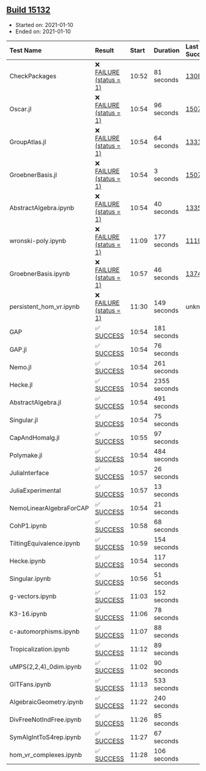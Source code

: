 ## [Build 15132](https://oscarci.mathematik.uni-kl.de/job/oscar/15132/)

* Started on: 2021-01-10
* Ended on: 2021-01-10

| Test Name    | Result | Start | Duration | Last Success | First Failure |
|:-------------|:-------|:------|:---------|:-------------|:--------------|
| CheckPackages | ❌ [FAILURE (status = 1)](https://oscarci.mathematik.uni-kl.de/job/oscar/15132/artifact/logs/build-15132/CheckPackages.log) | 10:52 | 81 seconds | [13085](https://oscarci.mathematik.uni-kl.de/job/oscar/13085/) | [13086](https://oscarci.mathematik.uni-kl.de/job/oscar/13086/) |
| Oscar.jl | ❌ [FAILURE (status = 1)](https://oscarci.mathematik.uni-kl.de/job/oscar/15132/artifact/logs/build-15132/Oscar.jl.log) | 10:54 | 96 seconds | [15079](https://oscarci.mathematik.uni-kl.de/job/oscar/15079/) | [15080](https://oscarci.mathematik.uni-kl.de/job/oscar/15080/) |
| GroupAtlas.jl | ❌ [FAILURE (status = 1)](https://oscarci.mathematik.uni-kl.de/job/oscar/15132/artifact/logs/build-15132/GroupAtlas.jl.log) | 10:54 | 64 seconds | [13311](https://oscarci.mathematik.uni-kl.de/job/oscar/13311/) | [13312](https://oscarci.mathematik.uni-kl.de/job/oscar/13312/) |
| GroebnerBasis.jl | ❌ [FAILURE (status = 1)](https://oscarci.mathematik.uni-kl.de/job/oscar/15132/artifact/logs/build-15132/GroebnerBasis.jl.log) | 10:54 | 3 seconds | [15079](https://oscarci.mathematik.uni-kl.de/job/oscar/15079/) | [15080](https://oscarci.mathematik.uni-kl.de/job/oscar/15080/) |
| AbstractAlgebra.ipynb | ❌ [FAILURE (status = 1)](https://oscarci.mathematik.uni-kl.de/job/oscar/15132/artifact/logs/build-15132/AbstractAlgebra.ipynb.log) | 10:54 | 40 seconds | [13355](https://oscarci.mathematik.uni-kl.de/job/oscar/13355/) | [13356](https://oscarci.mathematik.uni-kl.de/job/oscar/13356/) |
| wronski-poly.ipynb | ❌ [FAILURE (status = 1)](https://oscarci.mathematik.uni-kl.de/job/oscar/15132/artifact/logs/build-15132/wronski-poly.ipynb.log) | 11:09 | 177 seconds | [11192](https://oscarci.mathematik.uni-kl.de/job/oscar/11192/) | [11193](https://oscarci.mathematik.uni-kl.de/job/oscar/11193/) |
| GroebnerBasis.ipynb | ❌ [FAILURE (status = 1)](https://oscarci.mathematik.uni-kl.de/job/oscar/15132/artifact/logs/build-15132/GroebnerBasis.ipynb.log) | 10:57 | 46 seconds | [13748](https://oscarci.mathematik.uni-kl.de/job/oscar/13748/) | [13749](https://oscarci.mathematik.uni-kl.de/job/oscar/13749/) |
| persistent_hom_vr.ipynb | ❌ [FAILURE (status = 1)](https://oscarci.mathematik.uni-kl.de/job/oscar/15132/artifact/logs/build-15132/persistent_hom_vr.ipynb.log) | 11:30 | 149 seconds | unknown | unknown |
| GAP | ✅ [SUCCESS](https://oscarci.mathematik.uni-kl.de/job/oscar/15132/artifact/logs/build-15132/GAP.log) | 10:54 | 181 seconds |  |  |
| GAP.jl | ✅ [SUCCESS](https://oscarci.mathematik.uni-kl.de/job/oscar/15132/artifact/logs/build-15132/GAP.jl.log) | 10:54 | 76 seconds |  |  |
| Nemo.jl | ✅ [SUCCESS](https://oscarci.mathematik.uni-kl.de/job/oscar/15132/artifact/logs/build-15132/Nemo.jl.log) | 10:54 | 261 seconds |  |  |
| Hecke.jl | ✅ [SUCCESS](https://oscarci.mathematik.uni-kl.de/job/oscar/15132/artifact/logs/build-15132/Hecke.jl.log) | 10:54 | 2355 seconds |  |  |
| AbstractAlgebra.jl | ✅ [SUCCESS](https://oscarci.mathematik.uni-kl.de/job/oscar/15132/artifact/logs/build-15132/AbstractAlgebra.jl.log) | 10:54 | 491 seconds |  |  |
| Singular.jl | ✅ [SUCCESS](https://oscarci.mathematik.uni-kl.de/job/oscar/15132/artifact/logs/build-15132/Singular.jl.log) | 10:54 | 75 seconds |  |  |
| CapAndHomalg.jl | ✅ [SUCCESS](https://oscarci.mathematik.uni-kl.de/job/oscar/15132/artifact/logs/build-15132/CapAndHomalg.jl.log) | 10:55 | 97 seconds |  |  |
| Polymake.jl | ✅ [SUCCESS](https://oscarci.mathematik.uni-kl.de/job/oscar/15132/artifact/logs/build-15132/Polymake.jl.log) | 10:54 | 484 seconds |  |  |
| JuliaInterface | ✅ [SUCCESS](https://oscarci.mathematik.uni-kl.de/job/oscar/15132/artifact/logs/build-15132/JuliaInterface.log) | 10:57 | 26 seconds |  |  |
| JuliaExperimental | ✅ [SUCCESS](https://oscarci.mathematik.uni-kl.de/job/oscar/15132/artifact/logs/build-15132/JuliaExperimental.log) | 10:57 | 13 seconds |  |  |
| NemoLinearAlgebraForCAP | ✅ [SUCCESS](https://oscarci.mathematik.uni-kl.de/job/oscar/15132/artifact/logs/build-15132/NemoLinearAlgebraForCAP.log) | 10:54 | 21 seconds |  |  |
| CohP1.ipynb | ✅ [SUCCESS](https://oscarci.mathematik.uni-kl.de/job/oscar/15132/artifact/logs/build-15132/CohP1.ipynb.log) | 10:58 | 68 seconds |  |  |
| TiltingEquivalence.ipynb | ✅ [SUCCESS](https://oscarci.mathematik.uni-kl.de/job/oscar/15132/artifact/logs/build-15132/TiltingEquivalence.ipynb.log) | 10:59 | 154 seconds |  |  |
| Hecke.ipynb | ✅ [SUCCESS](https://oscarci.mathematik.uni-kl.de/job/oscar/15132/artifact/logs/build-15132/Hecke.ipynb.log) | 10:54 | 117 seconds |  |  |
| Singular.ipynb | ✅ [SUCCESS](https://oscarci.mathematik.uni-kl.de/job/oscar/15132/artifact/logs/build-15132/Singular.ipynb.log) | 10:56 | 51 seconds |  |  |
| g-vectors.ipynb | ✅ [SUCCESS](https://oscarci.mathematik.uni-kl.de/job/oscar/15132/artifact/logs/build-15132/g-vectors.ipynb.log) | 11:03 | 152 seconds |  |  |
| K3-16.ipynb | ✅ [SUCCESS](https://oscarci.mathematik.uni-kl.de/job/oscar/15132/artifact/logs/build-15132/K3-16.ipynb.log) | 11:06 | 78 seconds |  |  |
| c-automorphisms.ipynb | ✅ [SUCCESS](https://oscarci.mathematik.uni-kl.de/job/oscar/15132/artifact/logs/build-15132/c-automorphisms.ipynb.log) | 11:07 | 88 seconds |  |  |
| Tropicalization.ipynb | ✅ [SUCCESS](https://oscarci.mathematik.uni-kl.de/job/oscar/15132/artifact/logs/build-15132/Tropicalization.ipynb.log) | 11:12 | 89 seconds |  |  |
| uMPS(2,2,4)_0dim.ipynb | ✅ [SUCCESS](https://oscarci.mathematik.uni-kl.de/job/oscar/15132/artifact/logs/build-15132/uMPS-2-2-4-_0dim.ipynb.log) | 11:02 | 90 seconds |  |  |
| GITFans.ipynb | ✅ [SUCCESS](https://oscarci.mathematik.uni-kl.de/job/oscar/15132/artifact/logs/build-15132/GITFans.ipynb.log) | 11:13 | 533 seconds |  |  |
| AlgebraicGeometry.ipynb | ✅ [SUCCESS](https://oscarci.mathematik.uni-kl.de/job/oscar/15132/artifact/logs/build-15132/AlgebraicGeometry.ipynb.log) | 11:22 | 240 seconds |  |  |
| DivFreeNotIndFree.ipynb | ✅ [SUCCESS](https://oscarci.mathematik.uni-kl.de/job/oscar/15132/artifact/logs/build-15132/DivFreeNotIndFree.ipynb.log) | 11:26 | 85 seconds |  |  |
| SymAlgIntToS4rep.ipynb | ✅ [SUCCESS](https://oscarci.mathematik.uni-kl.de/job/oscar/15132/artifact/logs/build-15132/SymAlgIntToS4rep.ipynb.log) | 11:27 | 67 seconds |  |  |
| hom_vr_complexes.ipynb | ✅ [SUCCESS](https://oscarci.mathematik.uni-kl.de/job/oscar/15132/artifact/logs/build-15132/hom_vr_complexes.ipynb.log) | 11:28 | 106 seconds |  |  |
